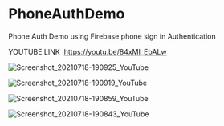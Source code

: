 # PhoneAuthDemo
Phone Auth Demo using Firebase phone sign in Authentication

YOUTUBE LINK :https://youtu.be/84xMI_EbALw


![Screenshot_20210718-190925_YouTube](https://user-images.githubusercontent.com/65516859/126069881-6880060d-86bd-47d2-8ea4-0967d9629de7.jpg)

![Screenshot_20210718-190919_YouTube](https://user-images.githubusercontent.com/65516859/126069809-9145a283-9e70-4acc-96d9-811cf87b47ff.jpg)

![Screenshot_20210718-190859_YouTube](https://user-images.githubusercontent.com/65516859/126070032-018643e5-29f8-4f94-b561-30364d8766e7.jpg)

![Screenshot_20210718-190843_YouTube](https://user-images.githubusercontent.com/65516859/126070072-06fd56b8-ac7f-4a00-8dca-eedac64b98fa.jpg)
